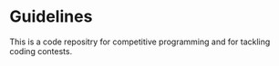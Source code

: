 # Guidelines

This is a code repositry for competitive programming and for tackling coding contests. 
